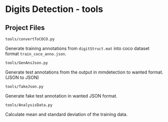 # Digits Detection - tools

## Project Files
`tools/convertToCOCO.py`

Generate training annotations from `digitStruct.mat` into coco dataset format `train_coco_anno.json`.

`tools/GenAnsJson.py`

Generate test annotations from the output in mmdetection to wanted format. (JSON to JSON)

`tools/fakeJson.py`

Generate fake test annotation in wanted JSON format.

`tools/AnalysisData.py`

Calculate mean and standard deviation of the training data.